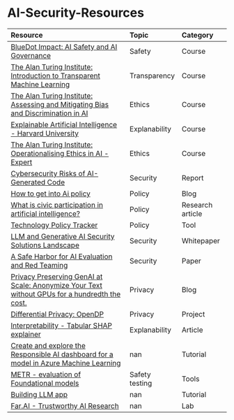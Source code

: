 # AI-Security-Resources

| Resource                                                                                                                                                                                                                                  | Topic          | Category         |
|:------------------------------------------------------------------------------------------------------------------------------------------------------------------------------------------------------------------------------------------|:---------------|:-----------------|
| [BlueDot Impact: AI Safety and AI Governance ](https://aisafetyfundamentals.com/)                                                                                                                                                         | Safety         | Course           |
| [The Alan Turing Institute: Introduction to Transparent Machine Learning](https://www.turing.ac.uk/courses/introduction-transparent-machine-learning)                                                                                     | Transparency   | Course           |
| [The Alan Turing Institute: Assessing and Mitigating Bias and Discrimination in AI](https://www.turing.ac.uk/courses/assessing-and-mitigating-bias-and-discrimination-ai)                                                                 | Ethics         | Course           |
| [Explainable Artificial Intelligence - Harvard University](https://interpretable-ml-class.github.io/)                                                                                                                                     | Explanability  | Course           |
| [The Alan Turing Institute: Operationalising Ethics in AI - Expert](https://www.turing.ac.uk/courses/operationalising-ethics-ai-expert)                                                                                                   | Ethics         | Course           |
| [Cybersecurity Risks of AI-Generated Code](https://cset.georgetown.edu/publication/cybersecurity-risks-of-ai-generated-code/)                                                                                                             | Security       | Report           |
| [How to get into Ai policy ](https://posts.bcavello.com/how-to-get-into-ai-policy-part-2/#read-more)                                                                                                                                      | Policy         | Blog             |
| [What is civic participation in artificial intelligence?](https://journals.sagepub.com/doi/10.1177/23998083241296200)                                                                                                                     | Policy         | Research article |
| [Technology Policy Tracker](https://integrityinstitute.org/legislative-tracker)                                                                                                                                                           | Policy         | Tool             |
| [LLM and Generative AI Security Solutions Landscape](https://genai.owasp.org/resource/llm-and-generative-ai-security-solutions-landscape/)                                                                                                | Security       | Whitepaper       |
| [A Safe Harbor for AI Evaluation and Red Teaming](https://arxiv.org/abs/2403.04893)                                                                                                                                                       | Security       | Paper            |
| [Privacy Preserving GenAI at Scale: Anonymize Your Text without GPUs for a hundredth the cost.](https://medium.com/thirdai-blog/privacy-preserving-genai-at-scale-anonymize-your-text-without-gpus-for-a-hundredth-the-cost-81d643a9d5fb) | Privacy        | Blog             |
| [Differential Privacy: OpenDP](https://opendp.org/about)                                                                                                                                                                                  | Privacy        | Project          |
| [Interpretability - Tabular SHAP explainer](https://learn.microsoft.com/en-us/fabric/data-science/tabular-shap-explainer)                                                                                                                 | Explanability  | Article          |
| [Create and explore the Responsible AI dashboard for a model in Azure Machine Learning](https://learn.microsoft.com/en-us/training/modules/manage-compare-models-azure-machine-learning/?source=recommendations)                          | nan            | Tutorial         |
| [METR - evaluation of Foundational models](https://metr.github.io/autonomy-evals-guide/)                                                                                                                                                  | Safety testing | Tools            |
| [Building LLM app](https://github.com/abhinavbom/ai-workshop)                                                                                                                                                                             | nan            | Tutorial         |
| [Far.AI - Trustworthy AI Research ](https://far.ai/)                                                                                                                                                                                      | nan            | Lab              |